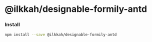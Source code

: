 # @ilkkah/designable-formily-antd

### Install

```bash
npm install --save @ilkkah/designable-formily-antd
```
